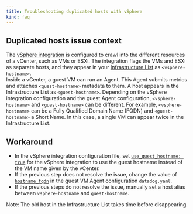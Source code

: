 ```yaml
---
title: Troubleshooting duplicated hosts with vSphere
kind: faq
---
```


## Duplicated hosts issue context

The [vSphere integration][1] is configured to crawl into the different resources of a vCenter, such as VMs or ESXi. The integration flags the VMs and ESXi as separate hosts, and they appear in your [Infrastructure List][2] as `<vsphere-hostname>`.  
Inside a vCenter, a guest VM can run an Agent. This Agent submits metrics and attaches `<guest-hostname>` metadata to them. A host appears in the Infrastructure List as `<guest-hostname>`.
Depending on the vSphere integration configuration and the guest Agent configuration, `<vsphere-hostname>` and `<guest-hostname>` can be different. For example, `<vsphere-hostname>` can be a Fully Qualified Domain Name (FQDN) and `<guest-hostname>` a Short Name. In this case, a single VM can appear twice in the Infrastructure List.

## Workaround

* In the vSphere integration configuration file, set [`use_guest_hostname: true`][3] for the vSphere integration to use the guest hostname instead of the VM name given by the vCenter.
* If the previous step does not resolve the issue, change the value of [`hostname_fqdn`][4] in the guest VM Agent configuration `datadog.yaml`.
* If the previous steps do not resolve the issue, manually set a host alias between `vsphere-hostname` and `guest-hostname`.

Note: The old host in the Infrastructure List takes time before disappearing.

[1]: https://docs.datadoghq.com/integrations/vsphere/
[2]: https://app.datadoghq.com/infrastructure
[3]: https://github.com/DataDog/integrations-core/blob/21a90b00f603b00250c4baa6534e47ee5529ed3c/vsphere/datadog_checks/vsphere/data/conf.yaml.example#L301-L308
[4]: https://github.com/DataDog/datadog-agent/blob/6ba10dc8cd0c1aa89adcebe6b5941571caf25d50/pkg/config/config_template.yaml#L56-L61
